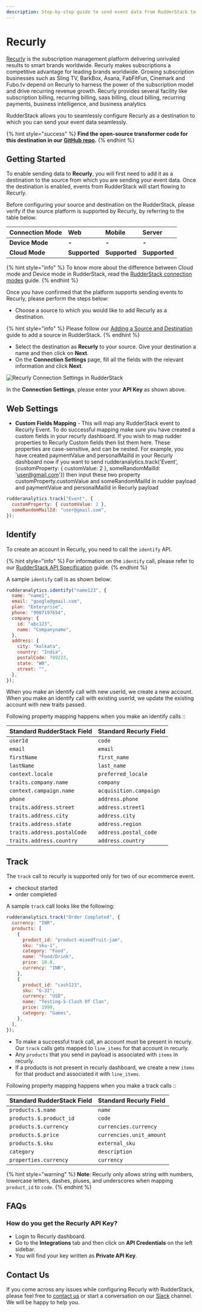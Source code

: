 ```yaml
---
description: Step-by-step guide to send event data from RudderStack to Recurly.
---
```


# Recurly

[Recurly](https://recurly.com/) is the subscription management platform delivering unrivaled results to smart brands worldwide. Recurly makes subscriptions a competitive advantage for leading brands worldwide. Growing subscription businesses such as Sling TV, BarkBox, Asana, FabFitFun, Cinemark and Fubo.tv depend on Recurly to harness the power of the subscription model and drive recurring revenue growth. Recurly provides several facility like subscription billing, recurring billing, saas billing, cloud billing, recurring payments, business intelligence, and business analytics

RudderStack allows you to seamlessly configure Recurly as a destination to which you can send your event data seamlessly.

{% hint style="success" %}
**Find the open-source transformer code for this destination in our** [**GitHub repo**](https://github.com/rudderlabs/rudder-transformer/tree/master/v0/destinations/recurly)**.**
{% endhint %}

## Getting Started

To enable sending data to **Recurly**, you will first need to add it as a destination to the source from which you are sending your event data. Once the destination is enabled, events from RudderStack will start flowing to Recurly.

Before configuring your source and destination on the RudderStack, please verify if the source platform is supported by Recurly, by referring to the table below:

| **Connection Mode** | Web           | Mobile        | Server        |
| :------------------ | :------------ | :------------ | :------------ |
| **Device Mode**     | **-**         | **-**         | **-**         |
| **Cloud Mode**      | **Supported** | **Supported** | **Supported** |

{% hint style="info" %}
To know more about the difference between Cloud mode and Device mode in RudderStack, read the [RudderStack connection modes](https://docs.rudderstack.com/get-started/rudderstack-connection-modes) guide.
{% endhint %}

Once you have confirmed that the platform supports sending events to Recurly, please perform the steps below:

- Choose a source to which you would like to add Recurly as a destination.

{% hint style="info" %}
Please follow our [Adding a Source and Destination](https://docs.rudderstack.com/how-to-guides/adding-source-and-destination-rudderstack) guide to add a source in RudderStack.
{% endhint %}

- Select the destination as **Recurly** to your source. Give your destination a name and then click on **Next**.
- On the **Connection Settings** page, fill all the fields with the relevant information and click **Next**.

![Recurly Connection Settings in RudderStack](../.gitbook/assets/recurly.png)

In the **Connection Settings**, please enter your **API Key** as shown above.

## Web Settings

- **Custom Fields Mapping** - This will map any RudderStack event to Recurly Event. To do successful mapping make sure you have created a custom fields in your recurly dashboard. If you wish to map rudder properties to Recurly Custom fields then list them here. These properties are case-sensitive, and can be nested. For example, you have created paymentValue and personalMailId in your Recurly dashboard now if you want to send rudderanalytics.track('Event', {customProperty: { customValue: 2 }, someRandomMailId: 'user@gmail.com'}) then input these two property customProperty.customValue and someRandomMailId in rudder payload and paymentValue and personalMailId in Recurly payload

```javascript
rudderanalytics.track("Event", {
  customProperty: { customValue: 2 },
  someRandomMailId: "user@gmail.com",
});
```

## Identify

To create an account in Recurly, you need to call the `identify` API.

{% hint style="info" %}
For information on the `identify` call, please refer to our [RudderStack API Specification](https://docs.rudderstack.com/rudderstack-api-spec) guide.
{% endhint %}

A sample `identify` call is as shown below:

```javascript
rudderanalytics.identify("name123", {
  name: "name1",
  email: "google@gmail.com",
  plan: "Enterprise",
  phone: "9007197654",
  company: {
    id: "abc123",
    name: "Companyname",
  },
  address: {
    city: "kolkata",
    country: "India",
    postalCode: 789223,
    state: "WB",
    street: "",
  },
});
```

When you make an identify call with new userId, we create a new account.
When you make an identify call with existing userId, we update the existing account with new traits passed.

Following property mapping happens when you make an identify calls ::

| Standard RudderStack Field  | Standard Recurly Field |
| :-------------------------- | :--------------------- |
| `userId`                    | `code`                 |
| `email`                     | `email`                |
| `firstName`                 | `first_name`           |
| `lastName`                  | `last_name`            |
| `context.locale`            | `preferred_locale`     |
| `traits.company.name`       | `company`              |
| `context.campaign.name`     | `acquisition.campaign` |
| `phone`                     | `address.phone`        |
| `traits.address.street`     | `address.street1`      |
| `traits.address.city`       | `address.city`         |
| `traits.address.state`      | `address.region`       |
| `traits.address.postalCode` | `address.postal_code`  |
| `traits.address.country`    | `address.country`      |

## Track

The `track` call to recurly is supported only for two of our ecommerce event.

- checkout started
- order completed

A sample `track` call looks like the following:

```javascript
rudderanalytics.track("Order Completed", {
  currency: "INR",
  products: [
    {
      product_id: "product-mixedfruit-jam",
      sku: "sku-1",
      category: "Food",
      name: "Food/Drink",
      price: 10.0,
      currency: "INR",
    },
    {
      product_id: "cash123",
      sku: "G-32",
      currency: "USD",
      name: "Testing-5-Clash Of Clan",
      price: 1999,
      category: "Games",
    },
  ],
});
```

- To make a successful track call, an account must be present in recurly. Our `track` calls gets mapped to `line_items` for that account in recurly.
- Any `products` that you send in payload is associated with `items` in recurly.
- If a products is not present in recurly dashboard, we create a new `items` for that product and associated it with `line_items`.

Following property mapping happens when you make a track calls ::

| Standard RudderStack Field | Standard Recurly Field   |
| :------------------------- | :----------------------- |
| `products.$.name`          | `name`                   |
| `products.$.product_id`    | `code`                   |
| `products.$.currency`      | `currencies.currency`    |
| `products.$.price`         | `currencies.unit_amount` |
| `products.$.sku`           | `external_sku`           |
| `category`                 | `description`            |
| `properties.currency`      | `currency`               |

{% hint style="warning" %}
**Note**: Recurly only allows string with numbers, lowercase letters, dashes, pluses, and underscores when mapping `product_id` to `code`.
{% endhint %}

## FAQs

### **How do you get the Recurly API Key?**

- Login to Recurly dashboard.
- Go to the **Integrations** tab and then click on **API Credentials** on the left sidebar.
- You will find your key written as **Private API Key**.

## Contact Us

If you come across any issues while configuring Recurly with RudderStack, please feel free to [contact us](mailto:%20docs@rudderstack.com) or start a conversation on our [Slack](https://resources.rudderstack.com/join-rudderstack-slack) channel. We will be happy to help you.
